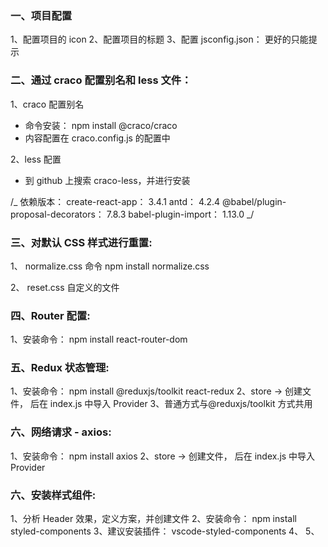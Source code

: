 ### 一、项目配置

1、配置项目的 icon
2、配置项目的标题
3、配置 jsconfig.json： 更好的只能提示

### 二、通过 craco 配置别名和 less 文件：

1、craco 配置别名

- 命令安装： npm install @craco/craco
- 内容配置在 craco.config.js 的配置中

2、less 配置

- 到 github 上搜索 craco-less，并进行安装

/_
依赖版本：
create-react-app： 3.4.1
antd： 4.2.4
@babel/plugin-proposal-decorators​​​​​​​： 7.8.3
babel-plugin-import​​​​​​​： 1.13.0
_/

### 三、对默认 CSS 样式进行重置:

1、 normalize.css
命令 npm install normalize.css

2、 reset.css
自定义的文件

### 四、Router 配置:

1、安装命令： npm install react-router-dom

### 五、Redux 状态管理:

1、安装命令： npm install @reduxjs/toolkit react-redux
2、store -> 创建文件， 后在 index.js 中导入 Provider
3、普通方式与@reduxjs/toolkit 方式共用

### 六、网络请求 - axios:

1、安装命令： npm install axios
2、store -> 创建文件， 后在 index.js 中导入 Provider

### 六、安装样式组件:

1、分析 Header 效果，定义方案，并创建文件
2、安装命令： npm install styled-components
3、建议安装插件： vscode-styled-components
4、
5、
